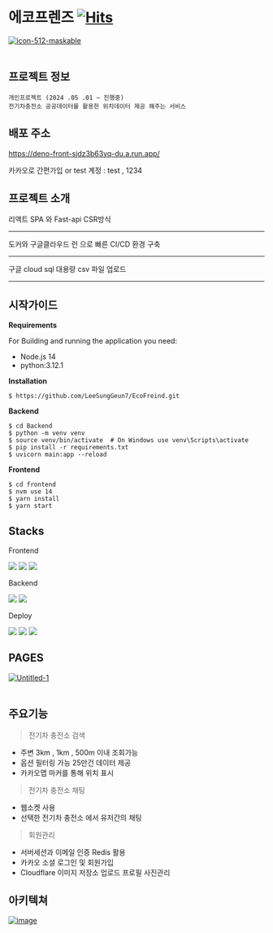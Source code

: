 # 에코프렌즈 [![Hits](https://hits.seeyoufarm.com/api/count/incr/badge.svg?url=https%3A%2F%2Fgithub.com%2FLeeSungGeun7%2FEcoFreind&count_bg=%2379C83D&title_bg=%23555555&icon=hypothesis.svg&icon_color=%23E7E7E7&title=hits&edge_flat=false)](https://hits.seeyoufarm.com)

<a href="https://imgbb.com/"><img src="https://i.ibb.co/V9Nfhqb/icon-512-maskable.png" alt="icon-512-maskable" border="0"></a><br /><a target='_blank' href='https://imgbb.com/'></a><br />




## 프로젝트 정보 


```
개인프로젝트 (2024 .05 .01 ~ 진행중) 
전기차충전소 공공데이터를 활용한 위치데이터 제공 해주는 서비스 
```


## 배포 주소

https://deno-front-sjdz3b63yq-du.a.run.app/

카카오로 간편가입 or 
test 계정 : test , 1234


## 프로젝트 소개 

리액트 SPA 와 Fast-api CSR방식

---

도커와 구글클라우드 런 으로 빠른 CI/CD 환경 구축

---
구글 cloud sql 대용량 csv 파일 업로드

---






## 시작가이드

**Requirements**

For Building and running the application you need:
- Node.js 14
- python:3.12.1


**Installation**

```
$ https://github.com/LeeSungGeun7/EcoFreind.git 
```


**Backend**

```
$ cd Backend
$ python -m venv venv
$ source venv/bin/activate  # On Windows use venv\Scripts\activate
$ pip install -r requirements.txt
$ uvicorn main:app --reload
```


**Frontend**

```
$ cd frontend 
$ nvm use 14
$ yarn install
$ yarn start
```




## Stacks


Frontend

<img src="https://img.shields.io/badge/React-61DAFB?style=for-the-badge&logo=React&logoColor=black">
<img src="https://img.shields.io/badge/axios api-5A29E4?style=for-the-badge&logo=axios&logoColor="white">
<img src="https://img.shields.io/badge/styled components-DB7093?style=for-the-badge&logo=styledcomponents&logoColor=white">

Backend

<img src="https://img.shields.io/badge/fastapi-009688?style=for-the-badge&logo=fastapi&logoColor=white">
<img src="https://img.shields.io/badge/postgresql-4169E1?style=for-the-badge&logo=postgresql&logoColor=white">


Deploy 

<img src="https://img.shields.io/badge/docker-blue?style=for-the-badge&logo=docker&logoColor=white">
<img src="https://img.shields.io/badge/google 
 cloud-4285F4?style=for-the-badge&logo=googlecloud&logoColor=white">
<img src="https://img.shields.io/badge/github action-black?style=for-the-badge&logo=githubactions&logoColor=white">





## PAGES 


<a href="https://ibb.co/K2D7bTK"><img src="https://i.ibb.co/Lxr6YVN/Untitled-1.jpg" alt="Untitled-1" border="0"></a><br /><a target='_blank' href='https://imgbb.com/'></a><br />



## 주요기능 

> 전기차 충전소  검색
- 주변 3km , 1km , 500m 이내 조회가능 
- 옵션 필터링 가능 25만건 데이터 제공
- 카카오맵 마커를 통해 위치 표시


> 전기차 충전소 채팅 
- 웹소켓 사용
- 선택한 전기차 충전소 에서 유저간의 채팅

> 회원관리 
- 서버세션과 이메일 인증 Redis 활용 
- 카카오 소셜 로그인 및 회원가입
- Cloudflare 이미지 저장소 업로드 프로필 사진관리


## 아키텍쳐

<a href="https://imgbb.com/"><img src="https://i.ibb.co/YWYzdm3/image.jpg" alt="image" border="0"></a><br /><a target='_blank' href='https://imgbb.com/'></a><br />


